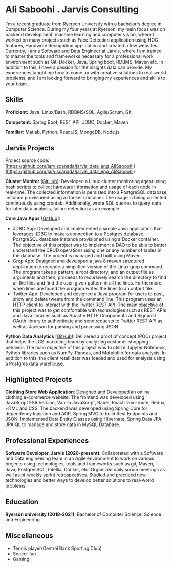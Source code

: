 # Ali Saboohi . Jarvis Consulting

I'm a recent graduate from Ryerson University with a bachelor's degree in Computer Science. During my four years at Ryerson, my main focus was on backend development, machine learning and computer vision, where I worked on many projects such as Face Detection application using HOG features, Handwrite Recognition application and created a few websites. Currently, I am a Software and Data Engineer at Jarvis, where I am trained to master the tools and frameworks necessary for a professional work environment such as Git, Docker, Java, Spring boot, RDBMS, Maven etc. In addition to this, I have a passion for the insights data can provide. My experiences taught me how to come up with creative solutions to real-world problems, and I am looking forward to bringing my experiences and skills to your team.

## Skills

**Proficient:** Java, Linux/Bash, RDBMS/SQL, Agile/Scrum, Git

**Competent:** Spring Boot, REST API, JDBC, Docker, Maven

**Familiar:** Matlab, Python, ReactJS, MongoDB, Node.js

## Jarvis Projects

Project source code: [https://github.com/jarviscanada/jarvis_data_eng_AliSaboohi](https://github.com/jarviscanada/jarvis_data_eng_AliSaboohi)


**Cluster Monitor** [[GitHub](https://github.com/jarviscanada/jarvis_data_eng_AliSaboohi/tree/master/linux_sql)]: Developed a Linux cluster monitoring agent using bash scripts to collect hardware information and usage of each node in real-time. The collected information is persisted into a PostgreSQL database instance provisioned using a Docker container. The usage is being collected continuously using crontab. Additionally, wrote SQL queries to query data for later data analysis, failure detection as an example.

**Core Java Apps** [[GitHub](https://github.com/jarviscanada/jarvis_data_eng_AliSaboohi/tree/master/core_java)]:
      
  - JDBC App: Developed and implemented a simple Java application that leverages JDBC to make a connection to a Postgres database. PostgreSQL database instance provisioned using a Docker container. The objective of this project was to implement a DAO to be able to better understand the CRUD operations using one or any number of tables in the database. The project is managed and built using Maven.
  - Grep App: Designed and developed a java 8 maven structured application to recreate a simplified version of the Linux grep command. The program takes a pattern, a root directory, and an output file as arguments and then, proceeds to recursively search the directory to find all the files and find the user-given pattern in all the lines. Furthermore, when lines are found the program writes the lines to an output file.
  - Twitter App: Developed and designed a Java program for users to post, show and delete tweets from the command line. This program uses an HTTP client to interact with the Twitter REST API. The main objective of this project was to get comfortable with technologies such as REST APIs and Java libraries such as Apache HTTP Components and Signpost OAuth library to authenticate and send requests to Twitter REST API as well as Jackson for parsing and processing JSON.

**Python Data Analytics** [[GitHub](https://github.com/jarviscanada/jarvis_data_eng_AliSaboohi/tree/master/python_data_analytics)]: Delivered a proof of concept (POC) project that helps the LGS marketing team by analyzing customer shopping behavior. The main objective of this project was to utilize Jupyter Notebook, Python libraries such as NumPy, Pandas, and Matplotlib for data analysis. In addition to this, the client retail data was loaded and used for analysis using a Postgres data warehouse.


## Highlighted Projects
**Clothing Store Web Application**: Designed and Developed an online clothing e-commerce website. The frontend was developed using JavaScript ES6 Version, Vanilla JavaScript, Babel, React-Dom-route, Redux, HTML and CSS. The backend was developed using Spring Core for dependency Injection and AOP, Spring MVC to build Rest Endpoints and JSON. Implemented Data Entity Classes using Hibernate, Spring Data JPA, JPA QL to manage and store data in MySQL Database.


## Professional Experiences

**Software Developer, Jarvis (2020-present)**: Collaborated with a Software and Data engineering team in an Agile environment to work on various projects using technologies, tools and frameworks such as git, Maven, Java, PostgresSQL, IntelliJ, Docker, etc. Organized daily scrum meetings as well as bi-weekly sprint retrospectives. Studied and practiced new technologies and better ways to develop better solutions to real-world problems.


## Education
**Ryerson university (2018-2021)**, Bachelor of Computer Science, Science and Engineering


## Miscellaneous
- Tennis player(Central Bank Sporting Club)
- Soccer fan
- Gaming